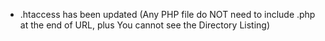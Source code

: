 * .htaccess has been updated (Any PHP file do NOT need to include .php at the end of URL, plus You cannot see the Directory Listing)
